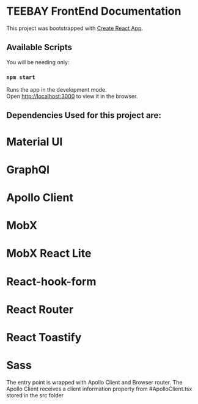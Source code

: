 # TEEBAY FrontEnd Documentation

This project was bootstrapped with [Create React App](https://github.com/facebook/create-react-app).

## Available Scripts

You will be needing only:

### `npm start`

Runs the app in the development mode.\
Open [http://localhost:3000](http://localhost:3000) to view it in the browser.

## Dependencies Used for this project are:

# Material UI

# GraphQl

# Apollo Client

# MobX

# MobX React Lite

# React-hook-form

# React Router

# React Toastify

# Sass

The entry point is wrapped with Apollo Client and Browser router.
The Apollo Client receives a client information property from
#ApolloClient.tsx
stored in the src folder
